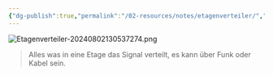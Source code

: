 ```yaml
---
{"dg-publish":true,"permalink":"/02-resources/notes/etagenverteiler/","tags":["netzwerk/kabel","GFN/LF03"],"updated":"2024-08-16T18:33:56.000+02:00"}
---
```


![Etagenverteiler-20240802130537274.png](/img/user/02%20-%20RESOURCES/Files/IMG/Etagenverteiler-20240802130537274.png)
>Alles was in eine Etage das Signal verteilt, es kann über Funk oder Kabel sein.